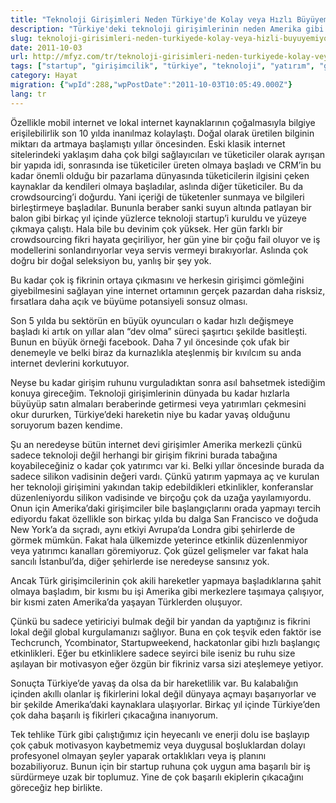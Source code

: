 ```yaml
---
title: "Teknoloji Girişimleri Neden Türkiye'de Kolay veya Hızlı Büyüyemiyorlar?"
description: "Türkiye'deki teknoloji girişimlerinin neden Amerika gibi pazarlarda olduğu kadar hızlı ve kolay büyüyemediğini, yatırımcı eksikliği, global düşünme gerekliliği ve kültürel faktörler üzerinden inceleyen bir yazı."
slug: teknoloji-girisimleri-neden-turkiyede-kolay-veya-hizli-buyuyemiyorlar
date: 2011-10-03
url: http://mfyz.com/tr/teknoloji-girisimleri-neden-turkiyede-kolay-veya-hizli-buyuyemiyorlar/
tags: ["startup", "girişimcilik", "türkiye", "teknoloji", "yatırım", "globalleşme"]
category: Hayat
migration: {"wpId":288,"wpPostDate":"2011-10-03T10:05:49.000Z"}
lang: tr
---
```


Özellikle mobil internet ve lokal internet kaynaklarının çoğalmasıyla bilgiye erişilebilirlik son 10 yılda inanılmaz kolaylaştı. Doğal olarak üretilen bilginin miktarı da artmaya başlamıştı yıllar öncesinden. Eski klasik internet sitelerindeki yaklaşım daha çok bilgi sağlayıcıları ve tüketiciler olarak ayrışan bir yapıda idi, sonrasında ise tüketiciler üreten olmaya başladı ve CRM’in bu kadar önemli olduğu bir pazarlama dünyasında tüketicilerin ilgisini çeken kaynaklar da kendileri olmaya başladılar, aslında diğer tüketiciler. Bu da crowdsourcing’i doğurdu. Yani içeriği de tüketenler sunmaya ve bilgileri birleştirmeye başladılar. Bununla beraber sanki suyun altında patlayan bir balon gibi birkaç yıl içinde yüzlerce teknoloji startup’i kuruldu ve yüzeye çıkmaya çalıştı. Hala bile bu devinim çok yüksek. Her gün farklı bir crowdsourcing fikri hayata geçiriliyor, her gün yine bir çoğu fail oluyor ve iş modellerini sonlandırıyorlar veya servis vermeyi bırakıyorlar. Aslında çok doğru bir doğal seleksiyon bu, yanlış bir şey yok.

Bu kadar çok iş fikrinin ortaya çıkmasını ve herkesin girişimci gömleğini giyebilmesini sağlayan yine internet ortamının gerçek pazardan daha risksiz, fırsatlara daha açık ve büyüme potansiyeli sonsuz olması.

Son 5 yılda bu sektörün en büyük oyuncuları o kadar hızlı değişmeye başladı ki artık on yıllar alan “dev olma” süreci şaşırtıcı şekilde basitleşti. Bunun en büyük örneği facebook. Daha 7 yıl öncesinde çok ufak bir denemeyle ve belki biraz da kurnazlıkla ateşlenmiş bir kıvılcım su anda internet devlerini korkutuyor.

Neyse bu kadar girişim ruhunu vurguladıktan sonra asıl bahsetmek istediğim konuya gireceğim. Teknoloji girişimlerinin dünyada bu kadar hızlarla büyüyüp satın almaları beraberinde getirmesi veya yatırımları çekmesini okur dururken, Türkiye’deki hareketin niye bu kadar yavaş olduğunu soruyorum bazen kendime.

Şu an neredeyse bütün internet devi girişimler Amerika merkezli çünkü sadece teknoloji değil herhangi bir girişim fikrini burada tabağına koyabileceğiniz o kadar çok yatırımcı var ki. Belki yıllar öncesinde burada da sadece silikon vadisinin değeri vardı. Çünkü yatırım yapmaya aç ve kurulan her teknoloji girişimini yakından takip edebildikleri etkinlikler, konferanslar düzenleniyordu silikon vadisinde ve birçoğu çok da uzağa yayılamıyordu. Onun için Amerika’daki girişimciler bile başlangıçlarını orada yapmayı tercih ediyordu fakat özellikle son birkaç yılda bu dalga San Francisco ve doğuda New York’a da sıçradı, aynı etkiyi Avrupa’da Londra gibi şehirlerde de görmek mümkün. Fakat hala ülkemizde yeterince etkinlik düzenlenmiyor veya yatırımcı kanalları göremiyoruz. Çok güzel gelişmeler var fakat hala sancılı İstanbul’da, diğer şehirlerde ise neredeyse sansınız yok.

Ancak Türk girişimcilerinin çok akili hareketler yapmaya başladıklarına şahit olmaya başladım, bir kısmı bu işi Amerika gibi merkezlere taşımaya çalışıyor, bir kısmi zaten Amerika’da yaşayan Türklerden oluşuyor.

Çünkü bu sadece yetiriciyi bulmak değil bir yandan da yaptığınız is fikrini lokal değil global kurgulamanızı sağlıyor. Buna en çok teşvik eden faktör ise Techcrunch, Ycombinator, Startupweekend, hackatonlar gibi hızlı başlangıç etkinlikleri. Eğer bu etkinliklere sadece seyirci bile iseniz bu ruhu size aşılayan bir motivasyon eğer özgün bir fikriniz varsa sizi ateşlemeye yetiyor.

Sonuçta Türkiye’de yavaş da olsa da bir hareketlilik var. Bu kalabalığın içinden akıllı olanlar iş fikirlerini lokal değil dünyaya açmayı başarıyorlar ve bir şekilde Amerika’daki kaynaklara ulaşıyorlar. Birkaç yıl içinde Türkiye’den çok daha başarılı iş fikirleri çıkacağına inanıyorum.

Tek tehlike Türk gibi çalıştığımız için heyecanlı ve enerji dolu ise başlayıp çok çabuk motivasyon kaybetmemiz veya duygusal boşluklardan dolayı profesyonel olmayan şeyler yaparak ortaklıkları veya iş planını bozabiliyoruz. Bunun için bir startup ruhuna çok uygun ama başarılı bir iş sürdürmeye uzak bir toplumuz. Yine de çok başarılı ekiplerin çıkacağını göreceğiz hep birlikte.